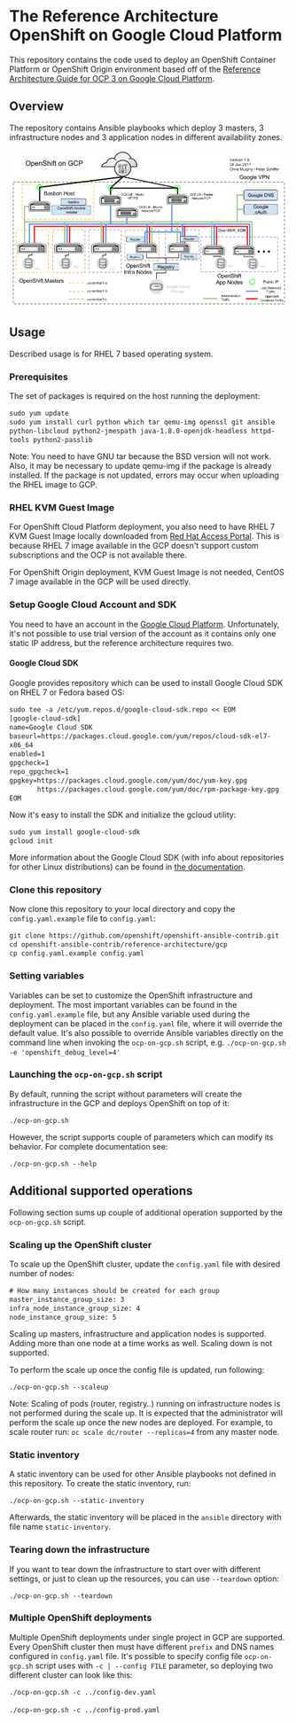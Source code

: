 # The Reference Architecture OpenShift on Google Cloud Platform

This repository contains the code used to deploy an OpenShift Container Platform or OpenShift Origin environment based off of the [Reference Architecture Guide for OCP 3 on Google Cloud Platform](https://access.redhat.com/articles/2751521).

## Overview

The repository contains Ansible playbooks which deploy 3 masters, 3 infrastructure nodes and 3 application nodes in different availability zones.

![Architecture](images/arch.png)

## Usage

Described usage is for RHEL 7 based operating system.

### Prerequisites

The set of packages is required on the host running the deployment:
```
sudo yum update
sudo yum install curl python which tar qemu-img openssl git ansible python-libcloud python2-jmespath java-1.8.0-openjdk-headless httpd-tools python2-passlib
```

Note: You need to have GNU tar because the BSD version will not work. Also, it may be necessary to update qemu-img if the package is already installed. If the package is not updated, errors may occur when uploading the RHEL image to GCP.

### RHEL KVM Guest Image

For OpenShift Cloud Platform deployment, you also need to have RHEL 7 KVM Guest Image locally downloaded from [Red Hat Access Portal](https://access.redhat.com/downloads/content/69/ver=/rhel---7/latest/x86_64/product-software). This is because RHEL 7 image available in the GCP doesn't support custom subscriptions and the OCP is not available there.

For OpenShift Origin deployment, KVM Guest Image is not needed, CentOS 7 image available in the GCP will be used directly.

### Setup Google Cloud Account and SDK

You need to have an account in the [Google Cloud Platform](https://cloud.google.com/). Unfortunately, it's not possible to use trial version of the account as it contains only one static IP address, but the reference architecture requires two.

#### Google Cloud SDK

Google provides repository which can be used to install Google Cloud SDK on RHEL 7 or Fedora based OS:
```
sudo tee -a /etc/yum.repos.d/google-cloud-sdk.repo << EOM
[google-cloud-sdk]
name=Google Cloud SDK
baseurl=https://packages.cloud.google.com/yum/repos/cloud-sdk-el7-x86_64
enabled=1
gpgcheck=1
repo_gpgcheck=1
gpgkey=https://packages.cloud.google.com/yum/doc/yum-key.gpg
       https://packages.cloud.google.com/yum/doc/rpm-package-key.gpg
EOM
```

Now it's easy to install the SDK and initialize the gcloud utility:
```
sudo yum install google-cloud-sdk
gcloud init
```

More information about the Google Cloud SDK (with info about repositories for other Linux distributions) can be found in [the documentation](https://cloud.google.com/sdk/docs/).

### Clone this repository

Now clone this repository to your local directory and copy the `config.yaml.example` file to `config.yaml`:
```
git clone https://github.com/openshift/openshift-ansible-contrib.git
cd openshift-ansible-contrib/reference-architecture/gcp
cp config.yaml.example config.yaml
```

### Setting variables

Variables can be set to customize the OpenShift infrastructure and deployment. The most important variables can be found in the `config.yaml.example` file, but any Ansible variable used during the deployment can be placed in the `config.yaml` file, where it will override the default value. It's also possible to override Ansible variables directly on the command line when invoking the `ocp-on-gcp.sh` script, e.g. `./ocp-on-gcp.sh -e 'openshift_debug_level=4'`

### Launching the `ocp-on-gcp.sh` script

By default, running the script without parameters will create the infrastructure in the GCP and deploys OpenShift on top of it:
```
./ocp-on-gcp.sh
```

However, the script supports couple of parameters which can modify its behavior. For complete documentation see:
```
./ocp-on-gcp.sh --help
```

## Additional supported operations

Following section sums up couple of additional operation supported by the `ocp-on-gcp.sh` script.

### Scaling up the OpenShift cluster

To scale up the OpenShift cluster, update the `config.yaml` file with desired number of nodes:

```
# How many instances should be created for each group
master_instance_group_size: 3
infra_node_instance_group_size: 4
node_instance_group_size: 5
```

Scaling up masters, infrastructure and application nodes is supported. Adding more than one node at a time works as well. Scaling down is not supported.

To perform the scale up once the config file is updated, run following:
```
./ocp-on-gcp.sh --scaleup
```

Note: Scaling of pods (router, registry..) running on infrastructure nodes is not performed during the scale up. It is expected that the administrator will perform the scale up once the new nodes are deployed. For example, to scale router run: `oc scale dc/router --replicas=4` from any master node.

### Static inventory

A static inventory can be used for other Ansible playbooks not defined in this repository. To create the static inventory, run:
```
./ocp-on-gcp.sh --static-inventory
```

Afterwards, the static inventory will be placed in the `ansible` directory with file name `static-inventory`.

### Tearing down the infrastructure

If you want to tear down the infrastructure to start over with different settings, or just to clean up the resources, you can use `--teardown` option:
```
./ocp-on-gcp.sh --teardown
```

### Multiple OpenShift deployments

Multiple OpenShift deployments under single project in GCP are supported. Every OpenShift cluster then must have different `prefix` and DNS names configured in `config.yaml` file. It's possible to specify config file `ocp-on-gcp.sh` script uses with `-c | --config FILE` parameter, so deploying two different cluster can look like this:

```
./ocp-on-gcp.sh -c ../config-dev.yaml

./ocp-on-gcp.sh -c ../config-prod.yaml
```
